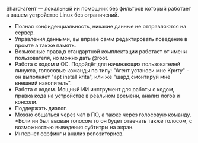 Shard-агент — локальный ии помощник без фильтров который работает а вашем устройстве Linux без ограничений.
- Полная конфиденциальность, никакие данные не отправляются на сервер.
- Управления данными, вы вправе самм редактировать поведение в промте а также память.
- Возможные права,в стандартной комплектации работает от имени пользователя, но можно дать @root.
- Работа с кодом и ОС. Подойдёт для начинающих пользователей линукса, голосовые команды по типу: "Агент установи мне Криту" - он выполняет "apt install krita", или же "шард смонтируй мне внешний накопитель".
- Работа с кодом. Мощный ИИ инструмент для работы с кодом, правка кода на устройстве в реальном времени, анализ логов и консоли.
- Поддержать диалог.
- Можно общаться через чат в ПО, а также через голосовую команду.
*Если ии был вызван голосом то он будет отвечать также голосом, с возможностью выведения субтитры на экран.
- Интернет серфинг и анализ репозиториев.

